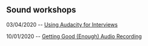 ## Sound workshops

03/04/2020 -- [Using Audacity for Interviews](https://raw.githubusercontent.com/GCDigitalFellows/workshop-resources/master/Sound/Audacity/Using%20Audacity%20for%20Interviews.pdf)

10/01/2020 -- [Getting Good (Enough) Audio Recording]()
